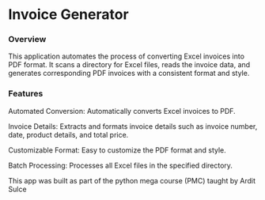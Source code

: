 # Invoice Generator

### Overview
This application automates the process of converting Excel invoices into PDF format.
It scans a directory for Excel files, reads the invoice data, and generates 
corresponding PDF invoices with a consistent format and style.

### Features
Automated Conversion: Automatically converts Excel invoices to PDF.

Invoice Details: Extracts and formats invoice details such as invoice number, date, product details, and total price.

Customizable Format: Easy to customize the PDF format and style.

Batch Processing: Processes all Excel files in the specified directory.

This app was built as part of the python mega course (PMC) taught by Ardit Sulce